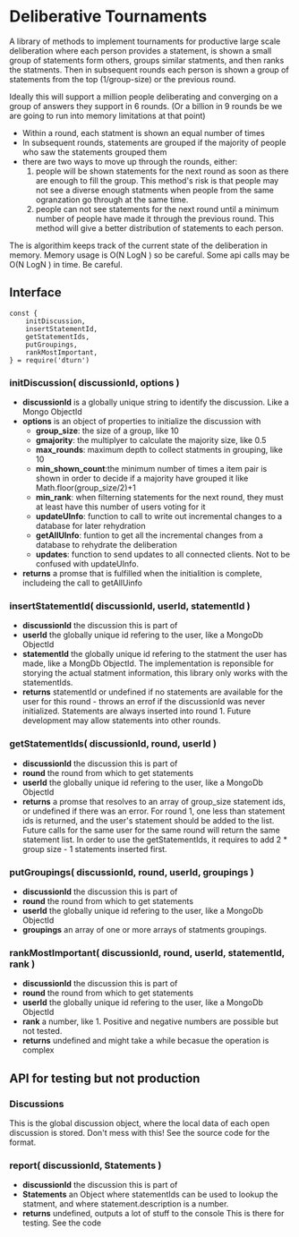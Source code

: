 # Deliberative Tournaments

A library of methods to implement tournaments for productive large scale deliberation where each person provides a statement, is shown a small group of statements form others, groups similar statments, and then ranks the statments. Then in subsequent rounds each person is shown a group of statements from the top (1/group-size) or the previous round.

Ideally this will support a million people deliberating and converging on a group of answers they support in 6 rounds. (Or a billion in 9 rounds be we are going to run into memory limitations at that point)

- Within a round, each statment is shown an equal number of times
- In subsequent rounds, statements are grouped if the majority of people who saw the statements grouped them
- there are two ways to move up through the rounds, either:
  1. people will be shown statements for the next round as soon as there are enough to fill the group. This method's risk is that people may not see a diverse enough statments when people from the same ogranzation go through at the same time.
  2. people can not see statements for the next round until a minimum number of people have made it through the previous round. This method will give a better distribution of statements to each person.

The is algorithim keeps track of the current state of the deliberation in memory. Memory usage is O(N LogN ) so be careful.
Some api calls may be O(N LogN ) in time. Be careful.

## Interface

```
const {
    initDiscussion,
    insertStatementId,
    getStatementIds,
    putGroupings,
    rankMostImportant,
} = require('dturn')
```

### initDiscussion( discussionId, options )

- **discussionId** is a globally unique string to identify the discussion. Like a Mongo ObjectId
- **options** is an object of properties to initialize the discussion with
  - **group_size**: the size of a group, like 10
  - **gmajority**: the multiplyer to calculate the majority size, like 0.5
  - **max_rounds**: maximum depth to collect statments in grouping, like 10
  - **min_shown_count**:the minimum number of times a item pair is shown in order to decide if a majority have grouped it like Math.floor(group_size/2)+1
  - **min_rank**: when filterning statements for the next round, they must at least have this number of users voting for it
  - **updateUInfo**: function to call to write out incremental changes to a database for later rehydration
  - **getAllUInfo**: funtion to get all the incremental changes from a database to rehydrate the deliberation
  - **updates**: function to send updates to all connected clients. Not to be confused with updateUInfo.
- **returns** a promse that is fulfilled when the initialition is complete, includeing the call to getAllUinfo

### insertStatementId( discussionId, userId, statementId )

- **discussionId** the discussion this is part of
- **userId** the globally unique id refering to the user, like a MongoDb ObjectId
- **statementId** the globally unique id refering to the statment the user has made, like a MongDb ObjectId. The implementation is reponsible for storying the actual statment information, this library only works with the statementIds.
- **returns** statementId or undefined if no statements are available for the user for this round - throws an errof if the discussionId was never initialized.
  Statements are always inserted into round 1. Future development may allow statements into other rounds.

### getStatementIds( discussionId, round, userId )

- **discussionId** the discussion this is part of
- **round** the round from which to get statements
- **userId** the globally unique id refering to the user, like a MongoDb ObjectId
- **returns** a promse that resolves to an array of group_size statement ids, or undefined if there was an error. For round 1, one less than statement ids is returned, and the user's statement should be added to the list. Future calls for the same user for the same round will return the same statement list.
  In order to use the getStatementIds, it requires to add 2 \* group size - 1 statements inserted first.

### putGroupings( discussionId, round, userId, groupings )

- **discussionId** the discussion this is part of
- **round** the round from which to get statements
- **userId** the globally unique id refering to the user, like a MongoDb ObjectId
- **groupings** an array of one or more arrays of statments groupings.

### rankMostImportant( discussionId, round, userId, statementId, rank )

- **discussionId** the discussion this is part of
- **round** the round from which to get statements
- **userId** the globally unique id refering to the user, like a MongoDb ObjectId
- **rank** a number, like 1. Positive and negative numbers are possible but not tested.
- **returns** undefined and might take a while becasue the operation is complex

## API for testing but not production

### Discussions

This is the global discussion object, where the local data of each open discussion is stored. Don't mess with this! See the source code for the format.

### report( discussionId, Statements )

- **discussionId** the discussion this is part of
- **Statements** an Object where statementIds can be used to lookup the statment, and where statement.description is a number.
- **returns** undefined, outputs a lot of stuff to the console
  This is there for testing. See the code
